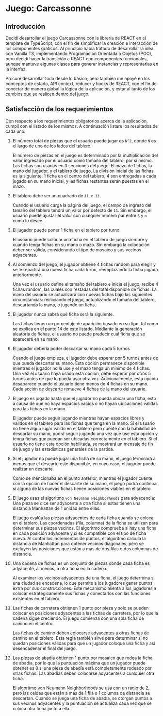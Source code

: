 # Juego: Carcassonne

## Introducción

Decidí desarrollar el juego Carcassonne con la librería de REACT en el template de TypeScript, con el fin de simplificar la creación e interacción de los componentes gráficos. Al principio había tratado de desarrollar la idea con Vanilla TS, implementando Programación Orientada a Objetos (POO), pero decidí hacer la transición a REACT con componentes funcionales, aunque mantuve algunas clases para generar instancias y representarlas en la interfaz.

Procuré desarrollar todo desde lo básico, pero también me apoyé en los conceptos de estado, API context, reducer y hooks de REACT, con el fin de conectar de manera global la lógica de la aplicación, y estar al tanto de los cambios que se realicen dentro del juego.

## Satisfacción de los requerimientos

Con respecto a los requerimientos obligatorios acerca de la aplicación, cumplí con el listado de los mismos. A continuación listare los resultados de cada uno:

1. El número total de piezas que el usuario puede jugar es `N^2`, donde `N` es el largo de uno de los lados del tablero.

   El número de piezas en el juego es determinado por la multiplicación del valor ingresado por el usuario como tamaño del tablero, por si mismo. Las fichas son usadas en 3 secciones del juego: El mazo de fichas, la mano del jugador, y el tablero de juego. La división inicial de las fichas es la siguiente: 1 ficha en el centro del tablero, 4 son entregadas a cada jugado en su mano inicial, y las fichas restantes serán puestas en el mazo.

2. El tablero debe ser un cuadrado de `11 x 11`.

   Cuando el usuario carga la página del juego, el campo de ingreso del tamaño del tablero tendrá un valor por defecto de `11`. Sin embargo, el usuario puede ajustar el valor con cualquier número par entre `3` y `n` como lo desee.

3. El jugador puede poner 1 ficha en el tablero por turno.

   El usuario puede colocar una ficha en el tablero de juego siempre y cuando tenga fichas en su mano o mazo. Sin embargo la colocación deber ser válida, considerando el tipo de mosaico y sus vecinos adyacentes.

4. Al comienzo del juego, el jugador obtiene 4 fichas random para elegir y se le repartirá una nueva ficha cada turno, reemplazando la ficha jugada anteriormente.

   Una vez el usuario define el tamaño del tablero e inicia el juego, recibe 4 fichas random, las cuales son restadas del total disponible de fichas. La mano del usuario se actualizará con nuevas fichas bajo las siguientes circunstancias: reiniciando el juego, actualizando el tamaño del tablero, descartando la mano, o jugando un ficha.

5. El jugador nunca sabrá qué ficha será la siguiente.

   Las fichas tienen un porcentaje de aparición basado en su tipo, tal como se explica en el punto 14 de este listado. Mediante la generación aleatoria de fichas, el usuario no puede predecir cual ficha que se aparecerá en su mano.

6. El jugador debería poder descartar su mano cada 5 turnos

   Cuando el juego empieza, el jugador debe esperar por 5 turnos antes de que pueda descartar su mano. Esta opción permanece disponible mientras el jugador no la use y el mazo tenga un mínimo de 4 fichas. Una vez el usuario haya usado esta opción, debe esperar por otros 5 turnos antes de que lo pueda usar otra vez. Adicionalmente, esta opción desaparece cuando el usuario tiene menos de 4 fichas en su mano. Cada acción de descarte remueve 4 fichas de la mano del usuario.

7. El juego es jugado hasta que el jugador no pueda ubicar una ficha, esto a causa de que no haya espacios vacíos o no hayan ubicaciones validas para las fichas en la mano.

   El jugador puede seguir jugando mientras hayan espacios libres y validos en el tablero para las fichas que tenga en la mano. Si el usuario no tiene algún lugar valido en el tablero pero cuente con la habilidad de descartar su mano, podrá seguir jugando una vez que use esta opción y tenga fichas que puedan ser ubicadas correctamente en el tablero. Si el usuario no tiene esta opción habilitada, se mostrará un mensaje de fin de juego y las estadísticas generales de la partida.

8. Si el jugador no puede jugar una ficha de su mano, el juego terminará a menos que el descarte este disponible, en cuyo caso, el jugador puede realizar un descarte.

   Como se mencionaba en el punto anterior, mientras el jugador cuente con la opción de hacer el descarte de su mano, el juego podrá continuar si alguna de las nuevas fichas tienen posiciones viables en el tablero.

9. El juego usas el algoritmo `von Neumann Neighborhoods` para adyacencia: Una pieza se dice ser adyacente a otra ficha si estas tienen una distancia Manhattan de 1 unidad entre ellas.

   El juego evalúa las piezas adyacentes de cada ficha cuando se coloca en el tablero. Las coordenadas (fila, columna) de la ficha se utilizan para determinar sus piezas vecinos. El algoritmo comprueba si hay una ficha en cada posición adyacente y si es compatible con el tipo de ficha nueva. Al contar los incrementos de puntos, el algoritmo calcula la distancia de Manhattan para obtener vecinos diagonales, pero se excluyen las posiciones que están a más de dos filas o dos columnas de distancia.

10. Una cadena de fichas es un conjunto de piezas donde cada ficha es adyacente, al menos, a otra ficha en la cadena.

    Al examinar los vecinos adyacentes de una ficha, el juego determina si una ciudad se encadena, lo que permite a los jugadores ganar puntos extra por sus construcciones. Este mecanismo alienta a los jugadores a colocar estratégicamente sus fichas y conectarlos con las funciones existentes en el tablero.

11. Las fichas de carretera obtienen 1 punto por pieza y solo se pueden colocar en posiciones adyacentes a las fichas de carretera, por lo que la cadena sigue creciendo. El juego comienza con una sola ficha de camino en el centro.

    Las fichas de camino deben colocarse adyacentes a otras fichas de camino en el tablero. Esta regla también sirve para determinar si no quedan posiciones válidas para que un jugador coloque una ficha y así desencadenar el final del juego.

12. Las piezas de abadía obtienen 1 punto por mosaico que rodea la ficha de abadía, por lo que la puntuación máxima que un jugador puede obtener es 8 si una pieza de abadía está completamente rodeado por otras fichas. Las abadías deben colocarse adyacentes a cualquier otra ficha.

    El algoritmo von Neumann Neighborhoods se usa con un radio de 2, pero las celdas que están a más de 1 fila o 1 columna de distancia se descartan. Cuando se juega una ficha de abadía, se otorgan puntos a sus vecinos adyacentes y la puntuación se actualiza cada vez que se coloca otra ficha junto a ella.
